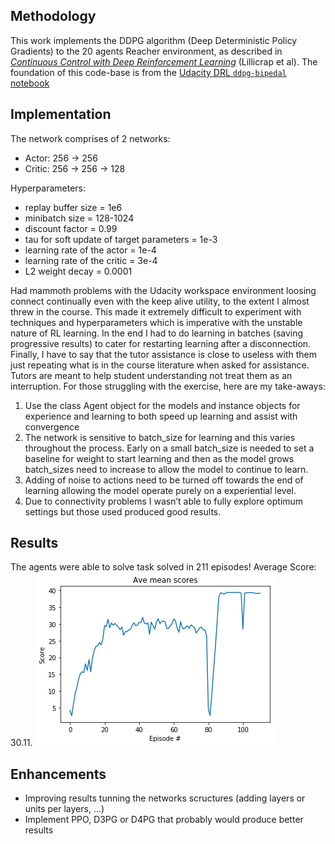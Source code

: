 ## Methodology

This work implements the DDPG algorithm (Deep Deterministic Policy Gradients) to the 20 agents Reacher environment, as described in [_Continuous Control with Deep Reinforcement Learning_][ddpg-paper] (Lillicrap et al). The foundation of this code-base is from the [Udacity DRL `ddpg-bipedal` notebook][ddpg-repo]

[ddpg-paper]: https://arxiv.org/pdf/1509.02971.pdf
[ddpg-repo]: https://github.com/udacity/deep-reinforcement-learning/blob/master/ddpg-bipedal/DDPG.ipynb

## Implementation 

The network comprises of 2 networks:

- Actor: 256 -> 256
- Critic: 256 -> 256 -> 128

Hyperparameters:

- replay buffer size = 1e6
- minibatch size = 128-1024
- discount factor = 0.99
- tau for soft update of target parameters = 1e-3
- learning rate of the actor = 1e-4
- learning rate of the critic = 3e-4
- L2 weight decay = 0.0001

Had mammoth problems with the Udacity workspace environment loosing connect continually even with the keep alive utility, to the extent I almost threw in the course.  This made it extremely difficult to experiment with techniques and hyperparameters which is imperative with the unstable nature of RL learning.  In the end I had to do learning in batches (saving progressive results) to cater for restarting learning after a disconnection.
Finally, I have to say that the tutor assistance is close to useless with them just repeating what is in the course literature when asked for assistance.  Tutors are meant to help student understanding not treat them as an interruption.   For those struggling with the exercise, here are my take-aways:
1.	Use the class Agent object for the models and instance objects for experience and learning to both speed up learning and assist with convergence
2.	The network is sensitive to batch_size for learning and this varies throughout the process.  Early on a small batch_size is needed to set a baseline for weight to start learning and then as the model grows batch_sizes need to increase to allow the model to continue to learn.
3.	Adding of noise to actions need to be turned off towards the end of learning allowing the model operate purely on a experiential level.
4.	Due to connectivity problems I wasn’t able to fully explore optimum settings but those used produced good results.


## Results 

The agents were able to solve task solved in 211 episodes!	Average Score: 30.11.
![chart](chart.png)



## Enhancements

- Improving results tunning the networks scructures (adding layers or units per layers, ...)
- Implement PPO, D3PG or D4PG that probably  would produce better results

